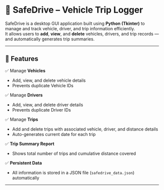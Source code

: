 # 🚗 SafeDrive – Vehicle Trip Logger

SafeDrive is a desktop GUI application built using **Python (Tkinter)** to manage and track vehicle, driver, and trip information efficiently.  
It allows users to **add**, **view**, and **delete** vehicles, drivers, and trip records — and automatically generates trip summaries.

---

## 🧩 Features

✅ Manage **Vehicles**
- Add, view, and delete vehicle details  
- Prevents duplicate Vehicle IDs  

✅ Manage **Drivers**
- Add, view, and delete driver details  
- Prevents duplicate Driver IDs  

✅ Manage **Trips**
- Add and delete trips with associated vehicle, driver, and distance details  
- Auto-generates current date for each trip  

✅ **Trip Summary Report**
- Shows total number of trips and cumulative distance covered  

✅ **Persistent Data**
- All information is stored in a JSON file (`safedrive_data.json`) automatically  

---

